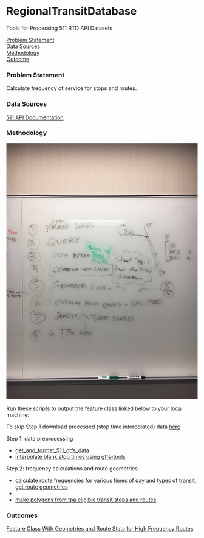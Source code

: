 # RegionalTransitDatabase  

Tools for Processing 511 RTD API Datasets  

[Problem Statement](#problem-statement)   
[Data Sources](#data-sources)   
[Methodology](#methodology)   
[Outcome](#outcome)   

### Problem Statement  

Calculate frequency of service for stops and routes.  

### Data Sources   

[511 API Documentation](https://metrotrans-my.sharepoint.com/personal/ksmith_mtc_ca_gov/_layouts/15/guestaccess.aspx?guestaccesstoken=LaSLmz8PqjHcCy3J9t5JWiVYbBx2wq7AOn7XAeSI65c%3d&docid=2_1b3fffc8d501f42949c5c14bb423aa445)

### Methodology   

![rtd_process_outline.JPG](images/rtd_process_outline.JPG?raw=true)  

Run these scripts to output the feature class linked below to your local machine:     

To skip Step 1 download processed (stop time interpolated) data [here](https://mtcdrive.box.com/s/41tfjd14hazu1x3qe53lt19u7fbiqdjk)

Step 1: data preprocessing   
-  [get_and_format_511_gtfs_data](https://github.com/MetropolitanTransportationCommission/RegionalTransitDatabase/blob/master/python/get_and_format_511_for_sql.py)
-  [interpolate blank stop times using gtfs-tools](https://github.com/MetropolitanTransportationCommission/RegionalTransitDatabase/blob/8a2ce450af213707bbc6d61dbd035363b40f058c/python/preprocess_gtfs_folders.py)

Step 2: frequency calculations and route geometries    
-  [calculate route frequencies for various times of day and types of transit, get route geometries](https://github.com/MetropolitanTransportationCommission/RegionalTransitDatabase/blob/1ac4cfa454c2b57bb62e6f55115477f8dc5749ec/R/examples/example_get_hf_geoms.R)
-  [](https://github.com/MetropolitanTransportationCommission/RegionalTransitDatabase/blob/a7cf88601fc73c0eca69aa6b24f2be1a9be3f04a/R/examples/add_transit_stops_new_routes_then_buffer.R)
-  [make polygons from tpa eligible transit stops and routes](https://github.com/MetropolitanTransportationCommission/RegionalTransitDatabase/blob/a7cf88601fc73c0eca69aa6b24f2be1a9be3f04a/python/make_tpa_polygons.py)

### Outcomes   

[Feature Class With Geometries and Route Stats for High Frequency Routes](http://services3.arcgis.com/i2dkYWmb4wHvYPda/arcgis/rest/services/WeekdayPeakPeriodRoutesSourceGeoms/FeatureServer)   
